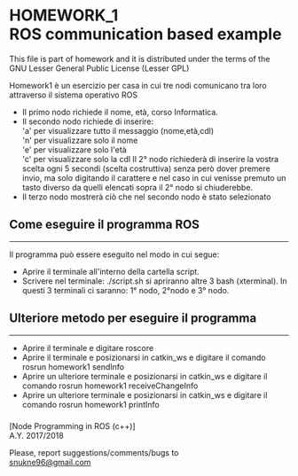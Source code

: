 # HOMEWORK_1<br>ROS communication based example

This file is part of homework and it is distributed under the terms of the
GNU Lesser General Public License (Lesser GPL)

Homework1 è un esercizio per casa in cui tre nodi comunicano tra loro attraverso il sistema operativo ROS<br>
<html>
  <head>
  </head>
  <body>
    <ul>
      <li>
      Il primo nodo richiede il nome, età, corso Informatica.
      </li>
      <li>
      Il secondo nodo richiede di inserire: <br>
                                            'a' per visualizzare tutto il messaggio (nome,età,cdl) <br>
                                            'n' per visualizzare solo il nome <br>
                                            'e' per visualizzare solo l'età <br>
                                            'c' per visualizzare solo la cdl
      Il 2° nodo richiederà di inserire la vostra scelta ogni 5 secondi (scelta costruttiva)
      senza però dover premere invio, ma solo digitando il carattere e nel caso in cui venisse
      premuto un tasto diverso da quelli elencati sopra
      il 2° nodo si chiuderebbe.
      </li>
      <li>
      Il terzo nodo mostrerà ciò che nel secondo nodo è stato selezionato <br>
      </li>
    </ul>
    <h2> Come eseguire il programma ROS </h2>
    <hr>
    Il programma può essere eseguito nel modo in cui segue:
    <ul>
      <li>
      Aprire il terminale all'interno della cartella script.
      </li>
      <li>
      Scrivere nel terminale: ./script.sh si apriranno altre 3 bash (xterminal).
      In questi 3 terminali ci saranno: 1° nodo, 2°nodo e 3° nodo.
      </li>
    </ul>
    <h2> Ulteriore metodo per eseguire il programma </h2>
    <hr>
    <ul>
      <li>
        Aprire il terminale e digitare roscore
      </li>
      <li>
        Aprire il terminale e posizionarsi in catkin_ws e digitare il comando rosrun homework1 sendInfo <br>
      </li>
      <li>
        Aprire un ulteriore terminale e posizionarsi in catkin_ws e digitare il comando rosrun homework1 receiveChangeInfo
      </li>
      <li>
        Aprire un ulteriore terminale e posizionarsi in catkin_ws e digitare il comando rosrun homework1 printInfo
      </li>
    </ul>
    <h3>  </h3>
  </body>
</html>

[Node Programming in ROS (c++)]<br>
A.Y. 2017/2018<br>

Please, report suggestions/comments/bugs to<br>
snukne96@gmail.com
